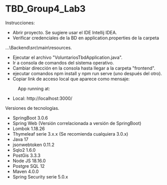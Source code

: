 # TBD_Group4_Lab3

Instrucciones:

- Abrir proyecto. Se sugiere usar el IDE Intellij IDEA.
- Verificar credenciales de la BD en application.properties de la carpeta

...\Backend\src\main\resources.

- Ejecutar el archivo "VoluntariosTbdApplication.java".
- Ir a consola de comandos del sistema operativo.
- Cambiar dirección en la consola hasta llegar a la carpeta "frontend".
- ejecutar comandos npm install y npm run serve (uno después del otro).
- Copiar link de acceso local que aparece como mensaje:

`	  ` App running at:

- Local: http://localhost:3000/

Versiones de tecnologías.

- SpringBoot 3.0.6
- Spring Web (Versión correlacionada a versión de SpringBoot)
- Lombok 1.18.26
- Thymeleaf serie 3.x.x (Se recomienda cualquiera 3.0.x)
- Java 17
- jsonwebtoken 0.11.2
- Sqlo2 1.6.0
- PostGis 3.3.3
- Node JS 18.16.0
- Postgre SQL 12
- Maven 4.0.0
- Spring Security serie 5.0.x
